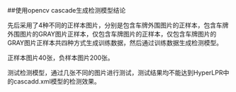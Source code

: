 ##使用opencv cascade生成检测模型结论


先后采用了4种不同的正样本图片，分别是包含车牌外围图片的正样本，包含车牌外围图片的GRAY图片正样本，仅包含车牌图片的正样本，仅包含车牌图片的GRAY图片正样本共四种方式生成训练数据，然后通过训练数据生成检测模型。

正样本图片40张，负样本图片200张。

测试检测模型，通过几张不同的图片进行测试，测试结果均不能达到HyperLPR中的cascadd.xml模型的检测效果。